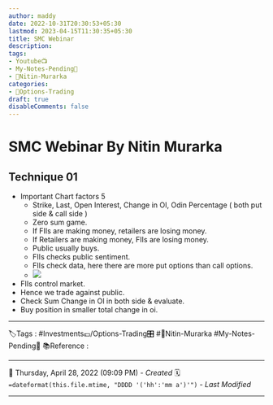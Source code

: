 ```yaml
---
author: maddy
date: 2022-10-31T20:30:53+05:30
lastmod: 2023-04-15T11:30:35+05:30
title: SMC Webinar
description: 
tags:
- Youtube📺
- My-Notes-Pending📙
- 🧔Nitin-Murarka 
categories: 
- 🤹Options-Trading
draft: true
disableComments: false
---
```

# SMC Webinar By Nitin Murarka 
## Technique 01
- Important Chart factors 5
	- Strike, Last, Open Interest, Change in OI, Odin Percentage ( both put side & call side )
	- Zero sum game.
	- If FIIs are making money, retailers are losing money.
	- If Retailers are making money, FIIs are losing money.
	- Public usually buys.
	- FIIs checks public sentiment. 
	- FIIs check data, here there are more put options than call options.
	- ![](https://i.imgur.com/XhrLPct.png)
- FIIs control market.
- Hence we trade against public.
- Check Sum Change in OI in both side & evaluate.
- Buy position in smaller total change in oi.
---
🏷️Tags : #Investments💷/Options-Trading🎛️ #🧔Nitin-Murarka #My-Notes-Pending📙 
📚Reference :

---
📅   Thursday, April 28, 2022  (09:09 PM) - *Created*
🗓️ `=dateformat(this.file.mtime, "DDDD '('hh':'mm a')'")` - *Last Modified* 

---

